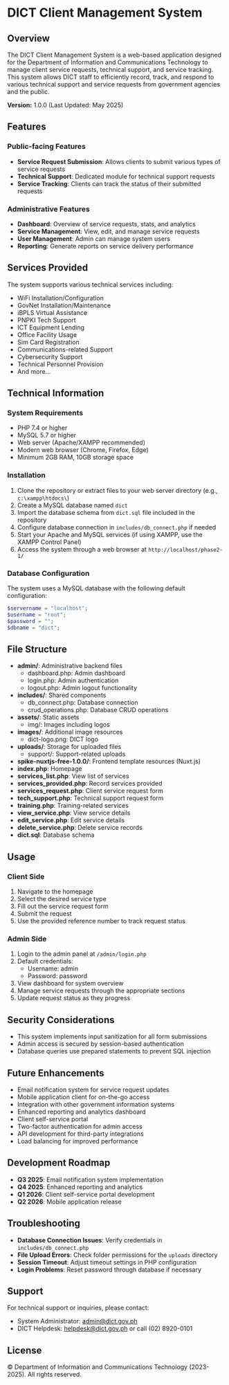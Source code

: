 # DICT Client Management System

## Overview
The DICT Client Management System is a web-based application designed for the Department of Information and Communications Technology to manage client service requests, technical support, and service tracking. This system allows DICT staff to efficiently record, track, and respond to various technical support and service requests from government agencies and the public.

**Version:** 1.0.0 (Last Updated: May 2025)

## Features

### Public-facing Features
- **Service Request Submission**: Allows clients to submit various types of service requests
- **Technical Support**: Dedicated module for technical support requests
- **Service Tracking**: Clients can track the status of their submitted requests

### Administrative Features
- **Dashboard**: Overview of service requests, stats, and analytics
- **Service Management**: View, edit, and manage service requests
- **User Management**: Admin can manage system users
- **Reporting**: Generate reports on service delivery performance

## Services Provided
The system supports various technical services including:
- WiFi Installation/Configuration
- GovNet Installation/Maintenance
- iBPLS Virtual Assistance
- PNPKI Tech Support
- ICT Equipment Lending
- Office Facility Usage
- Sim Card Registration
- Communications-related Support
- Cybersecurity Support
- Technical Personnel Provision
- And more...

## Technical Information

### System Requirements
- PHP 7.4 or higher
- MySQL 5.7 or higher
- Web server (Apache/XAMPP recommended)
- Modern web browser (Chrome, Firefox, Edge)
- Minimum 2GB RAM, 10GB storage space

### Installation

1. Clone the repository or extract files to your web server directory (e.g., `c:\xampp\htdocs\`)
2. Create a MySQL database named `dict`
3. Import the database schema from `dict.sql` file included in the repository
4. Configure database connection in `includes/db_connect.php` if needed
5. Start your Apache and MySQL services (if using XAMPP, use the XAMPP Control Panel)
6. Access the system through a web browser at `http://localhost/phase2-1/`

### Database Configuration
The system uses a MySQL database with the following default configuration:
```php
$servername = "localhost";
$username = "root";
$password = "";
$dbname = "dict";
```

## File Structure
- **admin/**: Administrative backend files
  - dashboard.php: Admin dashboard
  - login.php: Admin authentication
  - logout.php: Admin logout functionality
- **includes/**: Shared components
  - db_connect.php: Database connection
  - crud_operations.php: Database CRUD operations
- **assets/**: Static assets
  - img/: Images including logos
- **images/**: Additional image resources
  - dict-logo.png: DICT logo
- **uploads/**: Storage for uploaded files
  - support/: Support-related uploads
- **spike-nuxtjs-free-1.0.0/**: Frontend template resources (Nuxt.js)
- **index.php**: Homepage
- **services_list.php**: View list of services
- **services_provided.php**: Record services provided
- **services_request.php**: Client service request form
- **tech_support.php**: Technical support request form
- **training.php**: Training-related services
- **view_service.php**: View service details
- **edit_service.php**: Edit service details
- **delete_service.php**: Delete service records
- **dict.sql**: Database schema

## Usage

### Client Side
1. Navigate to the homepage
2. Select the desired service type
3. Fill out the service request form
4. Submit the request
5. Use the provided reference number to track request status

### Admin Side
1. Login to the admin panel at `/admin/login.php`
2. Default credentials: 
   - Username: admin
   - Password: password
3. View dashboard for system overview
4. Manage service requests through the appropriate sections
5. Update request status as they progress

## Security Considerations
- This system implements input sanitization for all form submissions
- Admin access is secured by session-based authentication
- Database queries use prepared statements to prevent SQL injection

## Future Enhancements
- Email notification system for service request updates
- Mobile application client for on-the-go access
- Integration with other government information systems
- Enhanced reporting and analytics dashboard
- Client self-service portal
- Two-factor authentication for admin access
- API development for third-party integrations
- Load balancing for improved performance

## Development Roadmap
- **Q3 2025**: Email notification system implementation
- **Q4 2025**: Enhanced reporting and analytics
- **Q1 2026**: Client self-service portal development
- **Q2 2026**: Mobile application release

## Troubleshooting
- **Database Connection Issues**: Verify credentials in `includes/db_connect.php`
- **File Upload Errors**: Check folder permissions for the `uploads` directory
- **Session Timeout**: Adjust timeout settings in PHP configuration
- **Login Problems**: Reset password through database if necessary

## Support
For technical support or inquiries, please contact:
- System Administrator: admin@dict.gov.ph
- DICT Helpdesk: helpdesk@dict.gov.ph or call (02) 8920-0101

## License
© Department of Information and Communications Technology (2023-2025). All rights reserved.
